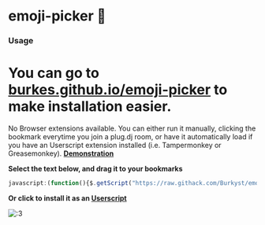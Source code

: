 emoji-picker 🍔
======

### Usage

# You can go to **[burkes.github.io/emoji-picker](https://burkes.github.io/emoji-picker)** to make installation easier.

No Browser extensions available. You can either run it manually, clicking the bookmark everytime you join a plug.dj room, or have it automatically load if you have an Userscript extension installed (i.e. Tampermonkey or Greasemonkey). **[Demonstration](https://zippy.gfycat.com/InexperiencedViciousAnnelida.webm "Demonstration")**


**Select the text below, and drag it to your bookmarks** 	 
```javascript
javascript:(function(){$.getScript("https://raw.githack.com/Burkyst/emoji-picker/master/dist/emoji-picker.min.js")})();
```

**Or click to install it as an [Userscript](https://rawgit.com/Burkes/emoji-picker/master/dist/emoji-picker.user.js "emoji-picker")**

![:3](https://i.imgur.com/voaSsv5.png ":3")
